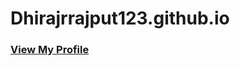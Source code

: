 # Dhirajrrajput123.github.io

###  <a href="https://dhirajrrajput123.github.io/">View My Profile</a>
